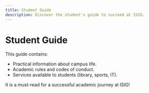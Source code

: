```yaml
---
title: Student Guide
description: Discover the student's guide to succeed at ISIG.
---
```


# Student Guide

This guide contains:

- Practical information about campus life.
- Academic rules and codes of conduct.
- Services available to students (library, sports, IT).

It is a must-read for a successful academic journey at ISIG!
